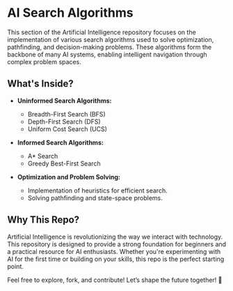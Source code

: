 # AI Search Algorithms

This section of the Artificial Intelligence repository focuses on the implementation of various search algorithms used to solve optimization, pathfinding, and decision-making problems. These algorithms form the backbone of many AI systems, enabling intelligent navigation through complex problem spaces.

## What's Inside?  
- **Uninformed Search Algorithms:**  
  - Breadth-First Search (BFS)  
  - Depth-First Search (DFS)  
  - Uniform Cost Search (UCS)  

- **Informed Search Algorithms:**  
  - A* Search  
  - Greedy Best-First Search  

- **Optimization and Problem Solving:**  
  - Implementation of heuristics for efficient search.  
  - Solving pathfinding and state-space problems.  

## Why This Repo?  
Artificial Intelligence is revolutionizing the way we interact with technology. This repository is designed to provide a strong foundation for beginners and a practical resource for AI enthusiasts. Whether you're experimenting with AI for the first time or building on your skills, this repo is the perfect starting point.  

Feel free to explore, fork, and contribute! Let’s shape the future together! 🌟  
